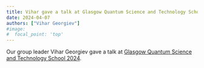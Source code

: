 ```yaml
---
title: Vihar gave a talk at Glasgow Quantum Science and Technology School 2024
date: 2024-04-07
authors: ["Vihar Georgiev"]
#image:
#  focal_point: 'top'
---
```

<!--more-->
Our group leader Vihar Georgiev gave a talk at [Glasgow Quantum Science and Technology School 2024](https://www.gla.ac.uk/events/conferences/gqsts24/). 

